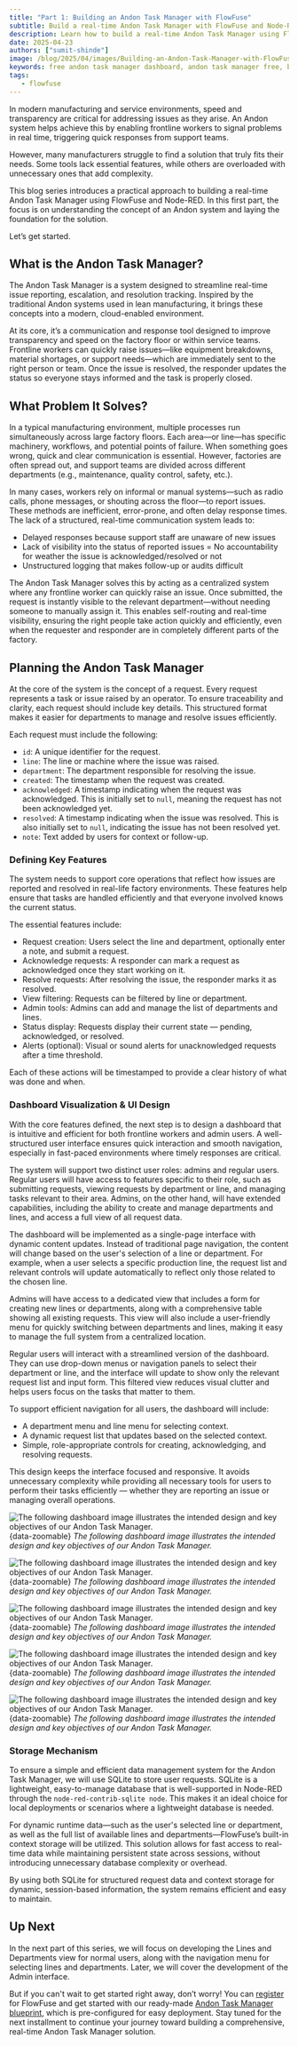 ```yaml
---
title: "Part 1: Building an Andon Task Manager with FlowFuse"
subtitle: Build a real-time Andon Task Manager with FlowFuse and Node-RED, covering key features, dashboard design, and data storage.
description: Learn how to build a real-time Andon Task Manager using FlowFuse and Node-RED. This step-by-step guide covers request tracking, dashboard design, and data storage with SQLite and context storage.
date: 2025-04-23
authors: ["sumit-shinde"]
image: /blog/2025/04/images/Building-an-Andon-Task-Manager-with-FlowFuse-1.png
keywords: free andon task manager dashboard, andon task manager free, building andon task manager, node-red andon task manager, flowfuse andon task manager
tags:
   - flowfuse
---
```


In modern manufacturing and service environments, speed and transparency are critical for addressing issues as they arise. An Andon system helps achieve this by enabling frontline workers to signal problems in real time, triggering quick responses from support teams.

<!--more-->

However, many manufacturers struggle to find a solution that truly fits their needs. Some tools lack essential features, while others are overloaded with unnecessary ones that add complexity.

This blog series introduces a practical approach to building a real-time Andon Task Manager using FlowFuse and Node-RED. In this first part, the focus is on understanding the concept of an Andon system and laying the foundation for the solution.

Let’s get started.

## What is the Andon Task Manager?

The Andon Task Manager is a system designed to streamline real-time issue reporting, escalation, and resolution tracking. Inspired by the traditional Andon systems used in lean manufacturing, it brings these concepts into a modern, cloud-enabled environment.

At its core, it’s a communication and response tool designed to improve transparency and speed on the factory floor or within service teams. Frontline workers can quickly raise issues—like equipment breakdowns, material shortages, or support needs—which are immediately sent to the right person or team. Once the issue is resolved, the responder updates the status so everyone stays informed and the task is properly closed.

## What Problem It Solves?

In a typical manufacturing environment, multiple processes run simultaneously across large factory floors. Each area—or line—has specific machinery, workflows, and potential points of failure. When something goes wrong, quick and clear communication is essential. However, factories are often spread out, and support teams are divided across different departments (e.g., maintenance, quality control, safety, etc.).

In many cases, workers rely on informal or manual systems—such as radio calls, phone messages, or shouting across the floor—to report issues. These methods are inefficient, error-prone, and often delay response times. The lack of a structured, real-time communication system leads to:

- Delayed responses because support staff are unaware of new issues
- Lack of visibility into the status of reported issues
= No accountability for weather the issue is acknowledged/resolved or not
- Unstructured logging that makes follow-up or audits difficult

The Andon Task Manager solves this by acting as a centralized system where any frontline worker can quickly raise an issue. Once submitted, the request is instantly visible to the relevant department—without needing someone to manually assign it. This enables self-routing and real-time visibility, ensuring the right people take action quickly and efficiently, even when the requester and responder are in completely different parts of the factory.

## Planning the Andon Task Manager

At the core of the system is the concept of a request. Every request represents a task or issue raised by an operator. To ensure traceability and clarity, each request should include key details. This structured format makes it easier for departments to manage and resolve issues efficiently.

Each request must include the following:

- `id`: A unique identifier for the request.
- `line`: The line or machine where the issue was raised.
- `department`: The department responsible for resolving the issue.
- `created`: The timestamp when the request was created.
- `acknowledged`: A timestamp indicating when the request was acknowledged. This is initially set to `null`, meaning the request has not been acknowledged yet.
- `resolved`: A timestamp indicating when the issue was resolved. This is also initially set to `null`, indicating the issue has not been resolved yet.
- `note`: Text added by users for context or follow-up.

### Defining Key Features

The system needs to support core operations that reflect how issues are reported and resolved in real-life factory environments. These features help ensure that tasks are handled efficiently and that everyone involved knows the current status.

The essential features include:

- Request creation: Users select the line and department, optionally enter a note, and submit a request.
- Acknowledge requests: A responder can mark a request as acknowledged once they start working on it.
- Resolve requests: After resolving the issue, the responder marks it as resolved.
- View filtering: Requests can be filtered by line or department.
- Admin tools: Admins can add and manage the list of departments and lines.
- Status display: Requests display their current state — pending, acknowledged, or resolved.
- Alerts (optional): Visual or sound alerts for unacknowledged requests after a time threshold.

Each of these actions will be timestamped to provide a clear history of what was done and when.

### Dashboard Visualization & UI Design

With the core features defined, the next step is to design a dashboard that is intuitive and efficient for both frontline workers and admin users. A well-structured user interface ensures quick interaction and smooth navigation, especially in fast-paced environments where timely responses are critical.

The system will support two distinct user roles: admins and regular users. Regular users will have access to features specific to their role, such as submitting requests, viewing requests by department or line, and managing tasks relevant to their area. Admins, on the other hand, will have extended capabilities, including the ability to create and manage departments and lines, and access a full view of all request data.

The dashboard will be implemented as a single-page interface with dynamic content updates. Instead of traditional page navigation, the content will change based on the user's selection of a line or department. For example, when a user selects a specific production line, the request list and relevant controls will update automatically to reflect only those related to the chosen line.

Admins will have access to a dedicated view that includes a form for creating new lines or departments, along with a comprehensive table showing all existing requests. This view will also include a user-friendly menu for quickly switching between departments and lines, making it easy to manage the full system from a centralized location.

Regular users will interact with a streamlined version of the dashboard. They can use drop-down menus or navigation panels to select their department or line, and the interface will update to show only the relevant request list and input form. This filtered view reduces visual clutter and helps users focus on the tasks that matter to them.

To support efficient navigation for all users, the dashboard will include:

- A department menu and line menu for selecting context.
- A dynamic request list that updates based on the selected context.
- Simple, role-appropriate controls for creating, acknowledging, and resolving requests.

This design keeps the interface focused and responsive. It avoids unnecessary complexity while providing all necessary tools for users to perform their tasks efficiently — whether they are reporting an issue or managing overall operations.

![The following dashboard image illustrates the intended design and key objectives of our Andon Task Manager.](./images/dashboard-admin-veiw.png){data-zoomable}
_The following dashboard image illustrates the intended design and key objectives of our Andon Task Manager._

![The following dashboard image illustrates the intended design and key objectives of our Andon Task Manager.](./images/line-menu.png){data-zoomable}
_The following dashboard image illustrates the intended design and key objectives of our Andon Task Manager._

![The following dashboard image illustrates the intended design and key objectives of our Andon Task Manager.](./images/line-page.png){data-zoomable}
_The following dashboard image illustrates the intended design and key objectives of our Andon Task Manager._

![The following dashboard image illustrates the intended design and key objectives of our Andon Task Manager.](./images/department-menu.png){data-zoomable}
_The following dashboard image illustrates the intended design and key objectives of our Andon Task Manager._

![The following dashboard image illustrates the intended design and key objectives of our Andon Task Manager.](./images/department-wise.png){data-zoomable}
_The following dashboard image illustrates the intended design and key objectives of our Andon Task Manager._

### Storage Mechanism

To ensure a simple and efficient data management system for the Andon Task Manager, we will use SQLite to store user requests. SQLite is a lightweight, easy-to-manage database that is well-supported in Node-RED through the `node-red-contrib-sqlite node`. This makes it an ideal choice for local deployments or scenarios where a lightweight database is needed.

For dynamic runtime data—such as the user's selected line or department, as well as the full list of available lines and departments—FlowFuse’s built-in context storage will be utilized. This solution allows for fast access to real-time data while maintaining persistent state across sessions, without introducing unnecessary database complexity or overhead.

By using both SQLite for structured request data and context storage for dynamic, session-based information, the system remains efficient and easy to maintain.

## Up Next

In the next part of this series, we will focus on developing the Lines and Departments view for normal users, along with the navigation menu for selecting lines and departments. Later, we will cover the development of the Admin interface.

But if you can't wait to get started right away, don’t worry! You can [register](https://app.flowfuse.com/account/create) for FlowFuse and get started with our ready-made [Andon Task Manager blueprint](/blueprints/manufacturing/andon-task/), which is pre-configured for easy deployment. Stay tuned for the next installment to continue your journey toward building a comprehensive, real-time Andon Task Manager solution.
